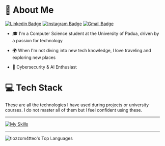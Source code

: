 # 👋 About Me

[![Linkedin Badge](https://img.shields.io/badge/-tiozzomatteo-blue?style=flat-square&logo=Linkedin&logoColor=white&link=https://www.linkedin.com/in/matteo-tiozzo-319395286/)](https://www.linkedin.com/in/matteo-tiozzo-319395286/)
[![Instagram Badge](https://img.shields.io/badge/-tiozzo_matteo-purple?style=flat-square&logo=instagram&logoColor=white&link=https://www.instagram.com/tiozzo_matteo/)](https://www.instagram.com/tiozzo_matteo/)
[![Gmail Badge](https://img.shields.io/badge/-matteotiozzo.lavoro@gmail.com-4CAF50?style=flat-square&logo=Gmail&logoColor=white&link=mailto:matteotiozzo.lavoro@gmail.com)](mailto:matteotiozzo.lavoro@gmail.com)



+ 🎓 I'm a Computer Science student at the University of Padua, driven by a passion for technology

+ 🌍 When I'm not diving into new tech knowledge, I love traveling and exploring new places

+ 🤖 Cybersecurity & AI Enthusiast 

# 💻 Tech Stack
These are all the technologies I have used during projects or university courses. I do not master all of them but I feel confident using these. 
<hr>

[![My Skills](https://skillicons.dev/icons?i=apple,linux,ubuntu,windows,kali,bash,powershell,py,c,cpp,grafana,php,md,postgres,react,js,html,qt,matlab,neovim,latex,docker,git,github,tensorflow&perline=18)](https://skillicons.dev)

<hr>

![tiozzom4tteo's Top Languages](https://github-readme-stats.vercel.app/api/top-langs/?username=tiozzom4tteo&theme=vue&show_icons=true&hide_border=false&layout=compact) 

<!-- # GitHub Stats:
![tiozzom4tteo's Stats](https://github-readme-stats.vercel.app/api?username=tiozzom4tteo&theme=vue&show_icons=true&hide_border=false&count_private=true) </br>
![tiozzom4tteo's Streak](https://github-readme-streak-stats.herokuapp.com/?user=tiozzom4tteo&theme=vue&hide_border=false)
-->

